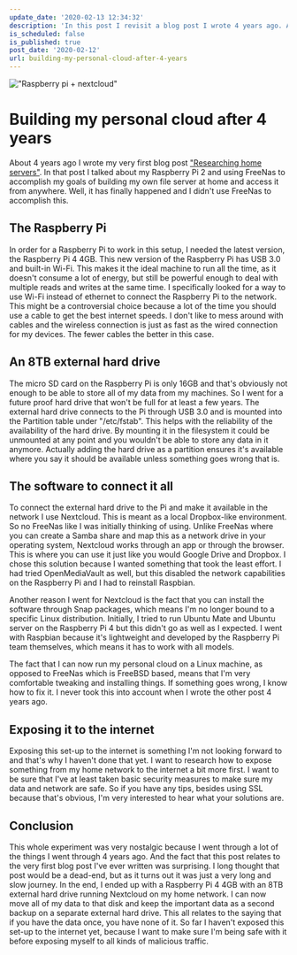```yaml
---
update_date: '2020-02-13 12:34:32'
description: 'In this post I revisit a blog post I wrote 4 years ago. At that time I was looking at building a home server and predicted some technologies. 4 years later I''ve finally built the home server and it was easier than you might imagine.'
is_scheduled: false
is_published: true
post_date: '2020-02-12'
url: building-my-personal-cloud-after-4-years
---
```

!["Raspberry pi + nextcloud"](/images/articles/raspberry-pi-nextcloud.png)
# Building my personal cloud after 4 years

About 4 years ago I wrote my very first blog post ["Researching home servers"]([https://roelofjanelsinga.com/articles/researching-home-servers](https://roelofjanelsinga.com/articles/researching-home-servers)). In that post I talked about my Raspberry Pi 2 and using FreeNas to accomplish my goals of building my own file server at home and access it from anywhere. Well, it has finally happened and I didn't use FreeNas to accomplish this. 

## The Raspberry Pi

In order for a Raspberry Pi to work in this setup, I needed the latest version, the Raspberry Pi 4 4GB. This new version of the Raspberry Pi has USB 3.0 and built-in Wi-Fi. This makes it the ideal machine to run all the time, as it doesn't consume a lot of energy, but still be powerful enough to deal with multiple reads and writes at the same time. I specifically looked for a way to use Wi-Fi instead of ethernet to connect the Raspberry Pi to the network. This might be a controversial choice because a lot of the time you should use a cable to get the best internet speeds. I don't like to mess around with cables and the wireless connection is just as fast as the wired connection for my devices. The fewer cables the better in this case.

## An 8TB external hard drive

The micro SD card on the Raspberry Pi is only 16GB and that's obviously not enough to be able to store all of my data from my machines. So I went for a future proof hard drive that won't be full for at least a few years. The external hard drive connects to the Pi through USB 3.0 and is mounted into the Partition table under "/etc/fstab". This helps with the reliability of the availability of the hard drive. By mounting it in the filesystem it could be unmounted at any point and you wouldn't be able to store any data in it anymore. Actually adding the hard drive as a partition ensures it's available where you say it should be available unless something goes wrong that is.

## The software to connect it all

To connect the external hard drive to the Pi and make it available in the network I use Nextcloud. This is meant as a local Dropbox-like environment. So no FreeNas like I was initially thinking of using. Unlike FreeNas where you can create a Samba share and map this as a network drive in your operating system, Nextcloud works through an app or through the browser. This is where you can use it just like you would Google Drive and Dropbox. I chose this solution because I wanted something that took the least effort. I had tried OpenMediaVault as well, but this disabled the network capabilities on the Raspberry Pi and I had to reinstall Raspbian. 

Another reason I went for Nextcloud is the fact that you can install the software through Snap packages, which means I'm no longer bound to a specific Linux distribution. Initially, I tried to run Ubuntu Mate and Ubuntu server on the Raspberry Pi 4 but this didn't go as well as I expected. I went with Raspbian because it's lightweight and developed by the Raspberry Pi team themselves, which means it has to work with all models. 

The fact that I can now run my personal cloud on a Linux machine, as opposed to FreeNas which is FreeBSD based, means that I'm very comfortable tweaking and installing things. If something goes wrong, I know how to fix it. I never took this into account when I wrote the other post 4 years ago.

## Exposing it to the internet

Exposing this set-up to the internet is something I'm not looking forward to and that's why I haven't done that yet. I want to research how to expose something from my home network to the internet a bit more first. I want to be sure that I've at least taken basic security measures to make sure my data and network are safe. So if you have any tips, besides using SSL because that's obvious, I'm very interested to hear what your solutions are.

## Conclusion

This whole experiment was very nostalgic because I went through a lot of the things I went through 4 years ago. And the fact that this post relates to the very first blog post I've ever written was surprising. I long thought that post would be a dead-end, but as it turns out it was just a very long and slow journey. In the end, I ended up with a Raspberry Pi 4 4GB with an 8TB external hard drive running Nextcloud on my home network. I can now move all of my data to that disk and keep the important data as a second backup on a separate external hard drive. This all relates to the saying that if you have the data once, you have none of it. So far I haven't exposed this set-up to the internet yet, because I want to make sure I'm being safe with it before exposing myself to all kinds of malicious traffic.